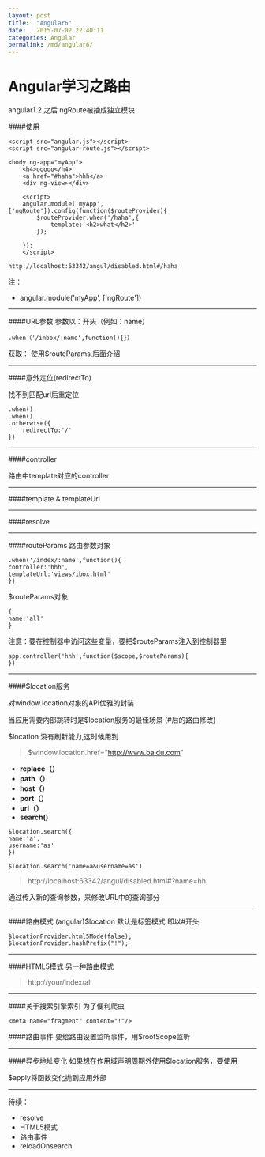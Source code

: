 ```yaml
---
layout: post
title:  "Angular6"
date:   2015-07-02 22:40:11
categories: Angular
permalink: /md/angular6/
---
```


Angular学习之路由
===
angular1.2 之后 ngRoute被抽成独立模块

####使用

```
<script src="angular.js"></script>
<script src="angular-route.js"></script>

<body ng-app="myApp">
	<h4>ooooo</h4>
	<a href="#haha">hhh</a>
	<div ng-view></div>

	<script>
	angular.module('myApp', ['ngRoute']).config(function($routeProvider){
		$routeProvider.when('/haha',{
			template:'<h2>what</h2>'
		});

	});
	</script>
```

```
http://localhost:63342/angul/disabled.html#/haha
```

注：

- angular.module('myApp', ['ngRoute'])

---

####URL参数
参数以：开头（例如：name）

```
.when（'/inbox/:name',function(){}）

```

获取：
使用$routeParams,后面介绍

---

####意外定位(redirectTo)

找不到匹配url后重定位

```
.when()
.when()
.otherwise({
	redirectTo:'/'
})
```
---

####controller

路由中template对应的controller

---
####template & templateUrl

---
####resolve

---

####routeParams
路由参数对象

```
.when('/index/:name',function(){
controller:'hhh',
templateUrl:'views/ibox.html'
})
```

$routeParams对象

```
{
name:'all'
}
```

注意：要在控制器中访问这些变量，要把$routeParams注入到控制器里

```
app.controller('hhh',function($scope,$routeParams){
})
```
---

####$location服务

对window.location对象的API优雅的封装

当应用需要内部跳转时是$location服务的最佳场景·(#后的路由修改)

$location 没有刷新能力,这时候用到

> $window.location.href="http://www.baidu.com"

- **replace（）**
- **path（）**
- **host（）**
- **port（）**
- **url（）**
- **search()**

```
$location.search({
name:'a',
username:'as'
})

$location.search('name=a&username=as')
```

> http://localhost:63342/angul/disabled.html#?name=hh

通过传入新的查询参数，来修改URL中的查询部分

---
####路由模式
(angular)$location 默认是标签模式
即以#开头

```
$locationProvider.html5Mode(false);
$locationProvider.hashPrefix("!");
```
---

####HTML5模式
另一种路由模式

> http://your/index/all

---

####关于搜索引擎索引
为了便利爬虫

```
<meta name="fragment" content="!"/>
```
####路由事件
要给路由设置监听事件，用$rootScope监听

---

####异步地址变化
如果想在作用域声明周期外使用$location服务，要使用

$apply将函数变化抛到应用外部

---

待续：

- resolve
- HTML5模式
- 路由事件
- reloadOnsearch


